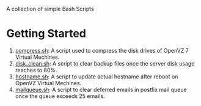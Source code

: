 A collection of simple Bash Scripts

# Getting Started

1. [compress.sh](https://github.com/nijeshnalan/bash-scripts/blob/main/compress.sh): A script used to compress the disk drives of OpenVZ 7 Virtual Mechines.
2. [disk_clean.sh](https://github.com/nijeshnalan/bash-scripts/blob/main/disk_clean.sh): A script to clear backup files once the server disk usage reaches to 80%.
3. [hostname.sh](https://github.com/nijeshnalan/bash-scripts/blob/main/hostname.sh): A script to update actual hostname after reboot on OpenVZ Virtual Mechines.
4. [mailqueue.sh](https://github.com/nijeshnalan/bash-scripts/blob/main/mailqueue.sh): A script to clear deferred emails in postfix mail queue once the queue exceeds 25 emails. 
